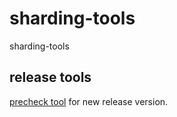 # sharding-tools
sharding-tools

## release tools

[precheck tool](./release/) for new release version.